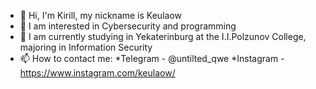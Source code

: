 - 👋 Hi, I'm Kirill, my nickname is Keulaow
- 👀 I am interested in Cybersecurity and programming
- 💞️ I am currently studying in Yekaterinburg at the I.I.Polzunov College, majoring in Information Security
- 📫 How to contact me:
*Telegram - @untilted_qwe
*Instagram - https://www.instagram.com/keulaow/

<!---
kirillsavincev/kirillsavincev is a ✨ special ✨ repository because its `README.md` (this file) appears on your GitHub profile.
You can click the Preview link to take a look at your changes.
--->
